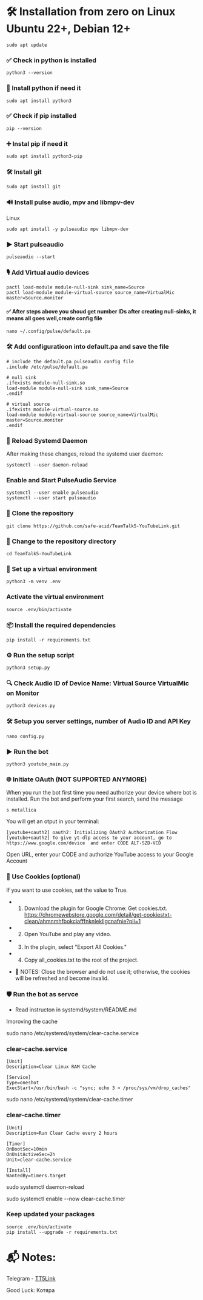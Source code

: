 # 🛠️ Installation from zero on Linux Ubuntu 22+, Debian 12+

```shell script
sudo apt update
```
### ✅ Check in python is installed
```shell script
python3 --version 
```
### 🐍 Install python if need it
```shell script
sudo apt install python3
```
### ✅ Check if pip installed
```shell script
pip --version
```
### ➕ Instal pip if need it
```shell script
sudo apt install python3-pip
```
### 🛠️ Install git
```shell script
sudo apt install git
```
### 🔊 Install pulse audio, mpv and libmpv-dev
Linux
```shell script
sudo apt install -y pulseaudio mpv libmpv-dev
```

### ▶️ Start pulseaudio
```shell script
pulseaudio --start
```
### 🎙️ Add Virtual audio devices
```shell script
pactl load-module module-null-sink sink_name=Source
pactl load-module module-virtual-source source_name=VirtualMic master=Source.monitor
```
#### ✅ After steps above you shoud get number IDs after creating null-sinks, it means all goes well,create config file
```shell script
nano ~/.config/pulse/default.pa 
```
### 🛠️ Add configuratioon into default.pa and save the file 
```shell script
# include the default.pa pulseaudio config file
.include /etc/pulse/default.pa

# null sink
.ifexists module-null-sink.so
load-module module-null-sink sink_name=Source
.endif

# virtual source
.ifexists module-virtual-source.so
load-module module-virtual-source source_name=VirtualMic master=Source.monitor
.endif
```
### 🔄 Reload Systemd Daemon
After making these changes, reload the systemd user daemon:
```shell script
systemctl --user daemon-reload
```
### Enable and Start PulseAudio Service
```shell script
systemctl --user enable pulseaudio
systemctl --user start pulseaudio
```

### 📂 Clone the repository
```shell script
git clone https://github.com/safe-acid/TeamTalk5-YouTubeLink.git
```
### 📁 Change to the repository directory
```shell script
cd TeamTalk5-YouTubeLink
```

### 🐍 Set up a virtual environment
```shell script
python3 -m venv .env
```

### Activate the virtual environment
```shell script
source .env/bin/activate
```

### 📦 Install the required dependencies
```shell script
pip install -r requirements.txt
```

### ⚙️ Run the setup script
```shell script
python3 setup.py
```

### 🔍 Check Audio ID of Device Name: Virtual Source VirtualMic on Monitor
```shell script
python3 devices.py
```
### 🛠️ Setup you server settings, number of Audio ID and API Key
```shell script
nano config.py
```
### ▶️ Run the bot
```shell script
python3 youtube_main.py
```
### 🌐 Initiate OAuth (NOT SUPPORTED ANYMORE)
When you run the bot first time you need authorize your device where bot is installed.
Run the bot and perform your first search, send the message
```shell script
s metallica
```
You will get an otput in your terminal:
```shell script
[youtube+oauth2] oauth2: Initializing OAuth2 Authorization Flow
[youtube+oauth2] To give yt-dlp access to your account, go to
https://www.google.com/device  and enter CODE ALT-SZD-VCD
```
Open URL, enter your CODE and authorize YouTube access to your Google Account

### 🍪 Use Cookies (optional)
If you want to use cookies, set the value to True.
* 1. Download the plugin for Google Chrome: Get cookies.txt. 
       https://chromewebstore.google.com/detail/get-cookiestxt-clean/ahmnmhfbokciafffnknlekllgcnafnie?pli=1
* 2. Open YouTube and play any video.
* 3. In the plugin, select "Export All Cookies."
* 4. Copy all_cookies.txt to the root of the project.
    
* 📝 NOTES: Close the browser and do not use it; otherwise, the cookies will be refreshed and become invalid.

### 🛡️ Run the bot as servce 
* Read instructon in systemd/system/README.md

Imoroving the cache 

sudo nano /etc/systemd/system/clear-cache.service
### clear-cache.service
```shell script
[Unit]
Description=Clear Linux RAM Cache

[Service]
Type=oneshot
ExecStart=/usr/bin/bash -c "sync; echo 3 > /proc/sys/vm/drop_caches"
```
sudo nano /etc/systemd/system/clear-cache.timer


### clear-cache.timer
```shell script
[Unit]
Description=Run Clear Cache every 2 hours

[Timer]
OnBootSec=10min
OnUnitActiveSec=2h
Unit=clear-cache.service

[Install]
WantedBy=timers.target

```

sudo systemctl daemon-reload

sudo systemctl enable --now clear-cache.timer


### Keep updated your packages
```shell script
source .env/bin/activate
pip install --upgrade -r requirements.txt

```

# 📬 Notes:
Telegram - <a href="https://t.me/TT5Link"> TT5Link</a>

Good Luck:
Котяра 
